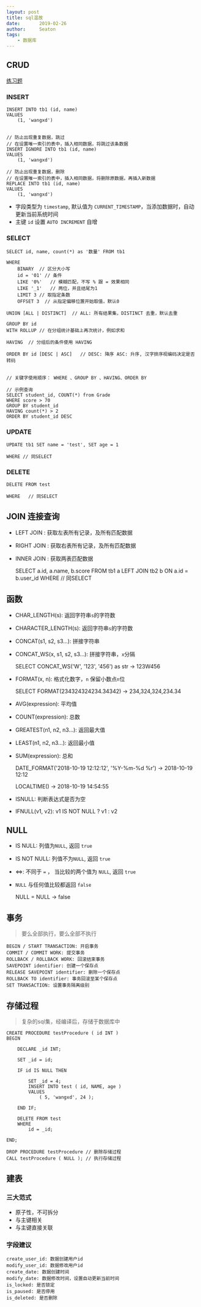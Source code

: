 ```yaml
---
layout: post
title: sql温故
date:       2019-02-26
author:     Seaton
tags:
    - 数据库
---
```


## CRUD

[练习题](https://zhuanlan.zhihu.com/p/37603850)

### INSERT

    INSERT INTO tb1 (id, name) 
    VALUES
        (1, 'wangxd')
        
        
    // 防止出现重复数据，跳过
    // 在设置唯一索引的表中，插入相同数据，将跳过该条数据
    INSERT IGNORE INTO tb1 (id, name) 
    VALUES
        (1, 'wangxd')
        
    // 防止出现重复数据，删除
    // 在设置唯一索引的表中，插入相同数据，将删除原数据，再插入新数据
    REPLACE INTO tb1 (id, name)
    VALUES
        (1, 'wangxd')
        
 - 字段类型为 `timestamp`, 默认值为 `CURRENT_TIMESTAMP`，当添加数据时，自动更新当前系统时间 
 - 主键 `id` 设置 `AUTO INCREMENT` 自增

### SELECT

    SELECT id, name, count(*) as '数量' FROM tb1
    
    WHERE
        BINARY  // 区分大小写
        id = '01' // 条件
        LIKE '0%'   // 模糊匹配，不写 % 跟 = 效果相同
        LIKE '_1'   // 两位，并且结尾为1
        LIMIT 3 // 取指定条数
        OFFSET 3  // 从指定偏移位置开始取值，默认0
        
    UNION [ALL | DISTINCT]  // ALL: 所有结果集，DISTINCT 去重，默认去重
    
    GROUP BY id
    WITH ROLLUP // 在分组统计基础上再次统计，例如求和
    
    HAVING  // 分组后的条件使用 HAVING
    
    ORDER BY id [DESC | ASC]   // DESC: 降序 ASC: 升序, 汉字排序视编码决定是否转码
    
    
    // 关键字使用顺序： WHERE 、GROUP BY 、HAVING、ORDER BY
    
    // 示例查询
    SELECT student_id, COUNT(*) from Grade 
    WHERE score > 70
    GROUP BY student_id
    HAVING count(*) > 2
    ORDER BY student_id DESC

### UPDATE

    UPDATE tb1 SET name = 'test', SET age = 1 
    
    WHERE // 同SELECT
    
### DELETE

    DELETE FROM test 
    
    WHERE   // 同SELECT
    
## JOIN 连接查询

 - LEFT JOIN : 获取左表所有记录，及所有匹配数据
 - RIGHT JOIN : 获取右表所有记录，及所有匹配数据
 - INNER JOIN : 获取两表匹配数据
 
    
    SELECT a.id, a.name, b.score
    FROM tb1 a LEFT JOIN tb2 b
    ON a.id = b.user_id
    WHERE // 同SELECT

## 函数

 - CHAR_LENGTH(s): 返回字符串`s`的字符数
 - CHARACTER_LENGTH(s): 返回字符串`s`的字符数
 - CONCAT(s1, s2, s3...): 拼接字符串
 - CONCAT_WS(x, s1, s2, s3...): 拼接字符串，`x`分隔
 

    SELECT CONCAT_WS('W', '123', '456') as str -> 123W456
    
 - FORMAT(x, n): 格式化数字，`n` 保留小数点`n`位
 

    SELECT FORMAT(234324324234.34342) -> 234,324,324,234.34
    
 - AVG(expression): 平均值
 - COUNT(expression): 总数
 - GREATEST(n1, n2, n3...): 返回最大值
 - LEAST(n1, n2, n3...): 返回最小值
 - SUM(expression): 总和
 
 
    DATE_FORMAT('2018-10-19 12:12:12', '%Y-%m-%d %r') -> 2018-10-19 12:12

    LOCALTIME() -> 2018-10-19 14:54:55
    
 - ISNULL: 判断表达式是否为空
 - IFNULL(v1, v2): v1 IS NOT NULL ? v1 : v2  

## NULL

 - IS NULL: 列值为`NULL`, 返回 `true`
 - IS NOT NULL: 列值不为`NULL`, 返回 `true`
 - <=>: 不同于 `=` ， 当比较的两个值为 `NULL`, 返回 `true`
 - `NULL` 与任何值比较都返回 `false`

    
    NULL = NULL -> false

## 事务

 > 要么全部执行，要么全部不执行
 
    BEGIN / START TRANSACTION: 开启事务
    COMMIT / COMMIT WORK: 提交事务
    ROLLBACK / ROLLBACK WORK: 回滚结束事务
    SAVEPOINT identifier: 创建一个保存点
    RELEASE SAVEPOINT identifier: 删除一个保存点
    ROLLBACK TO identifier: 事务回滚至某个保存点
    SET TRANSACTION: 设置事务隔离级别
    
## 存储过程

> 复杂的sql集，经编译后，存储于数据库中

    CREATE PROCEDURE testProcedure ( id INT ) 
    BEGIN
    
    	DECLARE _id INT;
    	
    	SET _id = id;
    	
    	IF id IS NULL THEN
    			
    		SET _id = 4;
    		INSERT INTO test ( id, NAME, age )
    		VALUES
    			( 5, 'wangxd', 24 );
    		
    	END IF;
    	
    	DELETE FROM test 
    	WHERE
    		id = _id;
	
    END;
    
    DROP PROCEDURE testProcedure // 删除存储过程
    CALL testProcedure ( NULL ); // 执行存储过程
    
## 建表

### 三大范式

 - 原子性，不可拆分
 - 与主键相关
 - 与主键直接关联
 

### 字段建议

    create_user_id: 数据创建用户id
    modify_user_id: 数据修改用户id
    create_date: 数据创建时间
    modify_date: 数据修改时间，设置自动更新当前时间
    is_locked: 是否锁定
    is_paused: 是否停用
    is_deleted: 是否删除
    
    
